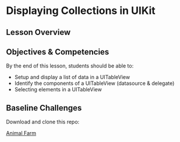 # Displaying Collections in UIKit

## Lesson Overview

## Objectives & Competencies
By the end of this lesson, students should be able to:

- Setup and display a list of data in a UITableView
- Identify the components of a UITableView (datasource & delegate)
- Selecting elements in a UITableView

## Baseline Challenges

Download and clone this repo:

[Animal Farm]()
